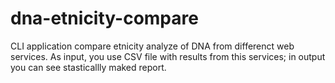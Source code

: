 # dna-etnicity-compare
CLI application compare etnicity analyze of DNA from differenct web services. As input, you use CSV file with results from this services; in output you can see stasticallly maked report. 
